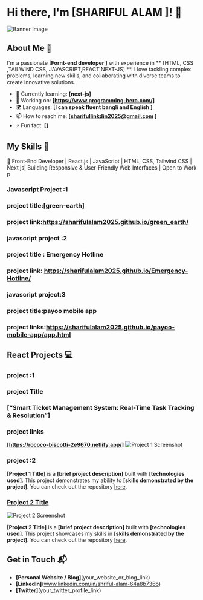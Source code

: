 # Hi there, I'm [SHARIFUL ALAM ]! 👋

![Banner Image](your_banner_image_url_here)

## About Me 🚀

I'm a passionate **[Fornt-end developer ]** with experience in ** [HTML, CSS ,TAILWIND CSS, JAVASCRIPT,REACT,NEXT-JS] **. I love tackling complex problems, learning new skills, and collaborating with diverse teams to create innovative solutions.

- 🌱 Currently learning: **[next-js]**
- 🔭 Working on: **[https://www.programming-hero.com/]**
- 🌍 Languages: **[I can speak fluent bangli and English ]**
- 📫 How to reach me: **[sharifullinkdin2025@gmail.com ]**
- ⚡ Fun fact: **[]**

## My Skills 🧠
🔹 Front-End Developer | React.js | JavaScript | HTML, CSS, Tailwind CSS | Next js| Building Responsive & User-Friendly Web Interfaces | Open to Work
p
### Javascript Project :1
### project title:[green-earth]
### project link:https://sharifulalam2025.github.io/green_earth/
### javascript project :2
### project title : Emergency Hotline
### project link: https://sharifulalam2025.github.io/Emergency-Hotline/
### javascript project:3  
### project title:payoo mobile app 
### project links:https://sharifulalam2025.github.io/payoo-mobile-app/app.html

## React Projects 💻
### project :1
### project Title
### [“Smart Ticket Management System: Real-Time Task Tracking & Resolution”]
### project links
**[https://rococo-biscotti-2e9670.netlify.app/]**
![Project 1 Screenshot](project_1_screenshot_url)
### project :2
**[Project 1 Title]** is a **[brief project description]** built with **[technologies used]**. This project demonstrates my ability to **[skills demonstrated by the project]**. You can check out the repository [here](project_1_repository_link).

### [Project 2 Title](project_2_link)

![Project 2 Screenshot](project_2_screenshot_url)

**[Project 2 Title]** is a **[brief project description]** built with **[technologies used]**. This project showcases my skills in **[skills demonstrated by the project]**. You can check out the repository [here](project_2_repository_link).

## Get in Touch 📬

- **[Personal Website / Blog]**(your_website_or_blog_link)
- **[LinkedIn]**(www.linkedin.com/in/shriful-alam-64a8b736b)
- **[Twitter]**(your_twitter_profile_link)


